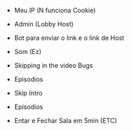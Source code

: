 - Meu IP (N funciona Cookie)

- Admin (Lobby Host)

- Bot para enviar o link e o link de Host

- Som (Ez)

- Skipping in the video Bugs

- Episodios

- Skip Intro

- Episodios

- Entar e Fechar Sala em 5min (ETC)

